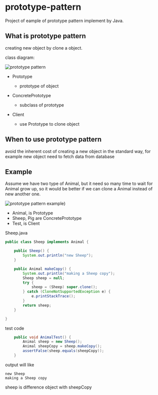 # prototype-pattern
Project of eample of prototype pattern implement by Java.

## What is prototype pattern
creating new object by clone a object.

class diagram:

![prototype pattern](https://github.com/kan01234/design-patterns/blob/master/design-patterns/prototype-pattern.png)

- Prototype
    - prototype of object

- ConcretePrototype
    - subclass of prototype

- Client
    - use Prototype to clone object

## When to use prototype pattern
avoid the inherent cost of creating a new object in the standard way, for example new object need to fetch data from database

## Example
Assume we have two type of Animal, but it need so many time to wait for Animal grow up, so it would be better if we can clone a Animal instead of new another one.

![prototype pattern example](https://github.com/kan01234/design-patterns/blob/master/design-patterns/prototype-pattern-example.png))

- Animal, is Prototype
- Sheep, Pig are ConcretePrototype
- Test, is Client

Sheep.java
```java
public class Sheep implements Animal {

    public Sheep() {
        System.out.println("new Sheep");
    }

    public Animal makeCopy() {
        System.out.println("making a Sheep copy");
        Sheep sheep = null;
        try {
            sheep = (Sheep) super.clone();
        } catch (CloneNotSupportedException e) {
            e.printStackTrace();
        }
        return sheep;
    }

}
```

test code
```java
    public void AnimalTest() {
        Animal sheep = new Sheep();
        Animal sheepCopy = sheep.makeCopy();
        assertFalse(sheep.equals(sheepCopy));
    }
```

output will like
```
new Sheep
making a Sheep copy
```

sheep is difference object with sheepCopy